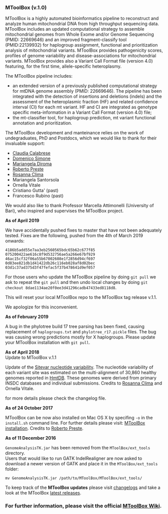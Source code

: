 ### MToolBox (v.1.0)

MToolBox is a highly automated bioinformatics pipeline to reconstruct and analyze human mitochondrial DNA from high throughput sequencing data. MToolBox includes an updated computational strategy to assemble mitochondrial genomes from Whole Exome and/or Genome Sequencing (PMID: 22669646) and an improved fragment-classify tool (PMID:22139932) for haplogroup assignment, functional and prioritization analysis of mitochondrial variants. MToolBox provides pathogenicity scores, profiles of genome variability and disease-associations for mitochondrial variants. MToolBox provides also a Variant Call Format file (version 4.0) featuring, for the first time, allele-specific heteroplasmy.  
  
The MToolBox pipeline includes:

- an extended version of a previously published computational strategy for mtDNA genome assembly (PMID: 22669646). The pipeline has been integrated with the detection of insertions and deletions (indels) and the assessment of the heteroplasmic fraction (HF) and related confidence interval (CI) for each mt variant. HF and CI are integrated as genotype specific meta-information in a Variant Call Format (version 4.0) file;
- the mt-classifier tool, for haplogroup prediction, mt variant functional annotation and prioritization.


The MToolBox development and manteinance relies on the work of undegraduates, PhD and Postdocs, which we would like to thank for their invaluable support:
- [Claudia Calabrese](https://github.com/clody23)
- [Domenico Simone](https://github.com/domenico-simone)
- [Mariangela Diroma](https://github.com/ma-diroma)
- [Roberto Preste](https://github.com/robertopreste)
- [Rosanna Clima](https://github.com/Ros85)
- Mariangela Santorsola
- Ornella Vitale
- Cristiano Gutta' (past)
- Francesco Rubino (past)

We would also like to thank Professor Marcella Attimonelli (University of Bari), who inspired and supervises the MToolBox project.

**As of April 2019**

We have accidentally pushed fixes to master that have not been adequately tested. Fixes are the following, pushed from the 4th of March 2019 onwards:

```
4186b5add55e7aa3eb2560565bdc65b62c677f85
075200422ae616c8f9d532756ae5a266e67bf929
46ac15cf32f06a55b67002608e1f2856d94cf697
0d83ee821db1d41422db26c116eb028af8d02bec
03d1c37ad375d3f47fefac5f37b478641d9ef057
```

For those users who update the MToolBox pipeline by doing `git pull` we ask to repeat the `git pull` and then undo local changes by doing `git checkout 8dae1134ae20f0ee3d41296cadb47433ed8118d8`.

This will reset your local MToolBox repo to the MToolBox tag release v.1.1.

We apologize for this inconvenient.

**As of February 2019**

A bug in the phylotree build 17 tree parsing has been fixed, causing replacement of `haplogroups.txt` and `phylotree_r17.pickle` files. The bug was causing wrong predictions mostly for X haplogroups. Please update your MToolBox installation with `git pull`.


**As of April 2018**    
Update to MToolBox v.1.1

Update of the [Sitevar nucleotide variability](http://www.hmtdb.uniba.it/siteVariability). The nucleotide variability of each variant site was estimated on the multi-alignment of 30,860 healthy genomes reported in [HmtDB](http://www.hmtdb.uniba.it/hmdb/). These genomes were derived from primary INSDC databases and individual submissions. Credits to [Rosanna Clima](https://github.com/Ros85) and Ornella Vitale. 

for more details please check the changelog file.

**As of 24 October 2017**    

MToolBox can be now also installed on Mac OS X by specifing `-o` in the `install.sh` command line. For further details please visit:
[MToolBox installation](https://github.com/mitoNGS/MToolBox/wiki/Installation). Credits to [Roberto Preste](https://github.com/robertopreste).


**As of 11 December 2016**

`GenomeAnalysisTK.jar` has been removed from the `MToolBox/ext_tools` directory.  
Users that would like to run GATK IndelRealigner are now asked to download a newer version of GATK and place it in the
`MToolBox/ext_tools` folder:

```
mv GenomeAnalysisTK.jar /path/to/MToolBox/MToolBox/ext_tools/
```

To keep track of the **MToolBox updates** please visit [changelogs](https://github.com/mitoNGS/MToolBox/blob/master/changelog.md) and take a look at the MToolBox [latest releases](https://github.com/mitoNGS/MToolBox/releases).


### For further information, please visit the official [MToolBox Wiki](https://github.com/mitoNGS/MToolBox/wiki).

